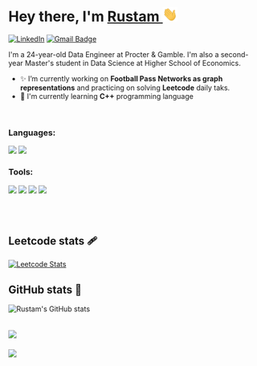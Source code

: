 <h1>Hey there, I'm <a  href="https://github.com/rustya5041/">Rustam </a> <img  src="https://raw.githubusercontent.com/ABSphreak/ABSphreak/master/gifs/Hi.gif" width="30px"></h1>

[![LinkedIn](https://img.shields.io/badge/linkedin-%230077B5.svg?&style=for-the-badge&logo=linkedin&logoColor=white)](https://www.linkedin.com/in/rustam-magomedov-b49b461b9/)
[![Gmail Badge](https://img.shields.io/badge/GMAIL-30302f?style=for-the-badge&logo=Gmail&logoColor=red)](mailto:rsmagomedov99@gmail.com)

I'm a 24-year-old Data Engineer at Procter & Gamble. I'm also a second-year Master's student in Data Science at Higher School of Economics.
- ✨ I’m currently working on **Football Pass Networks as graph representations** and practicing on solving **Leetcode** daily taks.
- 💬 I'm currently learning **C++** programming language

<br>
<h3 align="left">Languages:</h3>
<p align="left">
  <img src="https://img.icons8.com/color/48/4a90e2/python--v1.png"/>
  <img src="https://img.icons8.com/color/48/4a90e2/c-plus-plus-logo.png"/> 
</p>

<h3 align="left">Tools:</h3>
<p align="left">
  <img src="https://img.icons8.com/color/48/4a90e2/visual-studio-code-2019.png"/>
  <img src="https://img.icons8.com/color/48/4a90e2/git.png"/>
  <img src="https://img.icons8.com/color/48/4a90e2/docker"/>
  <img src="https://img.icons8.com/fluent/48/4a90e2/github.png"/>
</p>

<br>
<br>

## Leetcode stats 🩹

[![Leetcode Stats](https://leetcard.jacoblin.cool/rustya?theme=nord&ext=heatmap)](https://leetcode.com/rustya)

## GitHub stats 📍
![Rustam's GitHub stats](https://github-readme-stats.vercel.app/api?username=rustya5041&show_icons=true&theme=transparent&include_all_commits=true&hide_rank=true)

![](https://github-readme-stats.vercel.app/api/top-langs/?username=rustya5041&theme=transparent&hide_border=false&include_all_commits=true&count_private=true&layout=compact&card_width=385)
---

[![](https://visitcount.itsvg.in/api?id=rustya5041&label=Profile%20Views&color=1&icon=5&pretty=false)](https://visitcount.itsvg.in)

